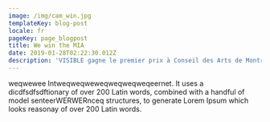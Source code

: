 ```yaml
---
image: /img/cam_win.jpg
templateKey: blog-post
locale: fr
pageKey: page_blogpost
title: We win the MIA
date: 2019-01-28T02:22:30.012Z
description: 'VISIBLE gagne le premier prix à Conseil des Arts de Montréal '
---
```

weqwewee Intweqweqweweqweqweqweqeernet. It uses a dicdfsdfsdftionary of over 200 Latin words, combined with a handful of model senteerWERWERnceq structures, to generate Lorem Ipsum which looks reasonay of over 200 Latin words.
